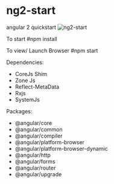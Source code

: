 # ng2-start
angular 2 quickstart
![ng2-start](https://cloud.githubusercontent.com/assets/586490/25270467/b98e3780-2678-11e7-8925-efa5968bc38d.JPG)

To start
#npm install

To view/ Launch Browser
#npm start

Dependencies:
<ul>
  <li>CoreJs Shim</li>
  <li>Zone Js</li>
  <li>Reflect-MetaData</li>
  <li>Rxjs</li>
  <li>SystemJs</li>
</ul>

Packages:
<ul>
  <li>@angular/core</li>
  <li>@angular/common</li>
  <li>@angular/compiler</li>
  <li>@angular/platform-browser</li>
  <li>@angular/platform-browser-dynamic</li>
  <li>@angular/http</li>
  <li>@angular/forms</li>
  <li>@angular/router</li>
  <li>@angular/upgrade</li>
</ul>
